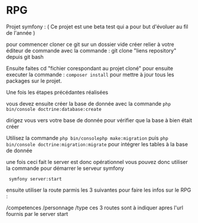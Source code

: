 # RPG
Projet symfony :
( Ce projet est une beta test qui a pour but d'évoluer au fil de l'année )

pour commencer cloner ce git sur un dossier vide créer relier à votre éditeur de commande avec la commande : git clone "liens repository" depuis git bash

Ensuite faites cd "fichier corespondant au projet cloné" pour ensuite executer la commande : <code>composer install</code> pour mettre à jour tous les packages sur le projet.

Une fois les étapes précédantes réalisées 

vous devez ensuite créer la base de donnée avec la commande <code>php bin/console doctrine:database:create</code>

dirigez vous vers votre base de donnée pour vérifier que la base à bien était créer 

Utilisez la commande <code>php bin/consolephp make:migration</code>  puis <code>php bin/console doctrine:migration:migrate</code> pour intégrer les tables à la base de donnée 

une fois ceci fait le server est donc opérationnel vous pouvez donc utiliser la commande pour démarrer le serveur symfony

<code> symfony server:start </code>

ensuite utiliser la route parmis les 3 suivantes pour faire les infos sur le RPG : 

/competences 
/personnage
/type 
ces 3 routes sont à indiquer apres l'url fournis par le server start 



